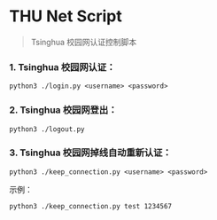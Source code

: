 # THU Net Script

> Tsinghua 校园网认证控制脚本

### 1. Tsinghua 校园网认证：

```
python3 ./login.py <username> <password>
```

### 2. Tsinghua 校园网登出：

```
python3 ./logout.py
```

### 3. Tsinghua 校园网掉线自动重新认证：

```
python3 ./keep_connection.py <username> <password>
```

示例：

```
python3 ./keep_connection.py test 1234567
```
